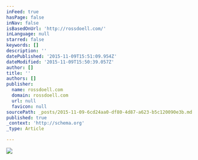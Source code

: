 ```yaml
---
inFeed: true
hasPage: false
inNav: false
isBasedOnUrl: 'http://rossdoell.com/'
inLanguage: null
starred: false
keywords: []
description: ''
datePublished: '2015-11-09T15:51:09.954Z'
dateModified: '2015-11-09T15:50:39.057Z'
author: []
title: ''
authors: []
publisher:
  name: rossdoell.com
  domain: rossdoell.com
  url: null
  favicon: null
sourcePath: _posts/2015-11-09-6cd24aa0-df80-4d87-a623-b5c120090e3b.md
published: true
_context: 'http://schema.org'
_type: Article

---
```

![](http://rossdoell.com/_assets/images/Project_Saddle_2.jpg)